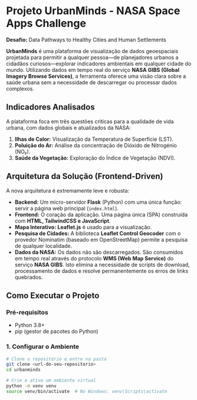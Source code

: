# Projeto UrbanMinds - NASA Space Apps Challenge

**Desafio:** Data Pathways to Healthy Cities and Human Settlements

**UrbanMinds** é uma plataforma de visualização de dados geoespaciais projetada para permitir a qualquer pessoa—de planejadores urbanos a cidadãos curiosos—explorar indicadores ambientais em qualquer cidade do mundo. Utilizando dados em tempo real do serviço **NASA GIBS (Global Imagery Browse Services)**, a ferramenta oferece uma visão clara sobre a saúde urbana sem a necessidade de descarregar ou processar dados complexos.

## Indicadores Analisados

A plataforma foca em três questões críticas para a qualidade de vida urbana, com dados globais e atualizados da NASA:

1.  **Ilhas de Calor:** Visualização da Temperatura de Superfície (LST).
2.  **Poluição do Ar:** Análise da concentração de Dióxido de Nitrogénio (NO₂).
3.  **Saúde da Vegetação:** Exploração do Índice de Vegetação (NDVI).

## Arquitetura da Solução (Frontend-Driven)

A nova arquitetura é extremamente leve e robusta:

- **Backend:** Um micro-servidor **Flask** (Python) com uma única função: servir a página web principal (`index.html`).
- **Frontend:** O coração da aplicação. Uma página única (SPA) construída com **HTML, TailwindCSS e JavaScript**.
- **Mapa Interativo:** **Leaflet.js** é usado para a visualização.
- **Pesquisa de Cidades:** A biblioteca **Leaflet Control Geocoder** com o provedor Nominatim (baseado em OpenStreetMap) permite a pesquisa de qualquer localidade.
- **Dados da NASA:** Os dados não são descarregados. São consumidos em tempo real através do protocolo **WMS (Web Map Service)** do serviço **NASA GIBS**. Isto elimina a necessidade de scripts de download, processamento de dados e resolve permanentemente os erros de links quebrados.

## Como Executar o Projeto

### Pré-requisitos
- Python 3.8+
- pip (gestor de pacotes do Python)

### 1. Configurar o Ambiente

```bash
# Clone o repositório e entre na pasta
git clone <url-do-seu-repositorio>
cd urbanminds

# Crie e ative um ambiente virtual
python -m venv venv
source venv/bin/activate  # No Windows: venv\Scripts\activate